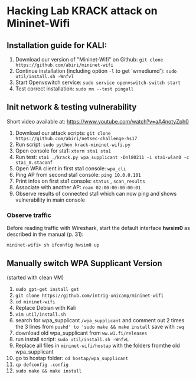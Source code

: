 # Hacking Lab KRACK attack on Mininet-Wifi

## Installation guide for KALI:

1. Download our version of "Mininet-Wifi" on Github: `git clone https://github.com/abiri/mininet-wifi`
2. Continue installation (including option `-l` to get 'wmediumd'): `sudo util/install.sh -Wnfvl`
3. Start Openvswitch service: `sudo service openvswitch-switch start`
4. Test correct installation: `sudo mn --test pingall`

## Init network & testing vulnerability

Short video available at: https://www.youtube.com/watch?v=aA4notyZph0

1. Download our attack scripts: `git clone https://github.com/abiri/netsec-challenge-hs17`
2. Run script: `sudo python krack-mininet-wifi.py`
3. Open console for sta1: `xterm sta1 sta1`
4. Run test: `sta1 ./krack.py wpa_supplicant -Dnl80211 -i sta1-wlan0 -c sta1_0.staconf`
5. Open WPA client in first sta1 console: `wpa_cli`
6. Ping AP from second sta1 console: `ping 10.0.0.101`
7. Print infos on first sta1 console: `status` , `scan_results`
8. Associate with another AP: `roam 02:00:00:00:00:01`
9. Observe results of connected sta1 which can now ping and shows vulnerability in main console

### Observe traffic

Before reading traffic with Wireshark, start the default interface **hwsim0** as described in the manual (p. 31):

`mininet-wifi> sh ifconfig hwsim0 up`

## Manually switch WPA Supplicant Version
(started with clean VM)
1. `sudo gpt-get install get`
2. `git clone https://github.com/intrig-unicamp/mininet-wifi`
3. `cd mininet-wifi`
4. Replace Debian with Kali
5. `vim util/install.sh`
6. search for wpa_supplicant
  `/wpa_supplicant`
  and comment out 2 times the 3 lines from 
  `pushd' to 'sudo make && make install`
 save with
 `:wq`
7. download old wpa_supplicant from `ww.w1.fi/releases`
8. run install script: `sudo util/install.sh -WnfvL`
9. Replace all files in `mininet-wifi/hostap` with the folders fromthe old wpa_supplicant
10. go to hostap folder: `cd hostap/wpa_supplicant`
11. `cp defconfig .config`
12. `sudo make && make install`
